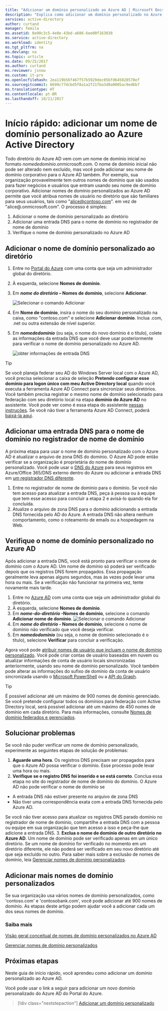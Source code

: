 ```yaml
---
title: "Adicionar um domínio personalizado ao Azure AD | Microsoft Docs"
description: "Explica como adicionar um domínio personalizado no Azure Active Directory."
services: active-directory
author: curtand
manager: femila
ms.assetid: 0a90c3c5-4e0e-43bd-a606-6ee00f163038
ms.service: active-directory
ms.workload: identity
ms.tgt_pltfrm: na
ms.devlang: na
ms.topic: article
ms.date: 09/25/2017
ms.author: curtand
ms.reviewer: jsnow
ms.custom: it-pro
ms.openlocfilehash: 2ea119b56f467f57b5929dec05bfd645028578ef
ms.sourcegitcommit: 6699c77dcbd5f8a1a2f21fba3d0a0005ac9ed6b7
ms.translationtype: HT
ms.contentlocale: pt-BR
ms.lasthandoff: 10/11/2017
---
```

# <a name="quickstart-add-a-custom-domain-name-to-azure-active-directory"></a>Início rápido: adicionar um nome de domínio personalizado ao Azure Active Directory

Todo diretório do Azure AD vem com um nome de domínio inicial no formato *nomededomínio*.onmicrosoft.com. O nome de domínio inicial não pode ser alterado nem excluído, mas você pode adicionar seu nome de domínio corporativo para o Azure AD também. Por exemplo, sua organização provavelmente tem outros nomes de domínio que são usados para fazer negócios e usuários que entram usando seu nome de domínio corporativo. Adicionar nomes de domínio personalizados ao Azure AD permite que você atribua nomes de usuário no diretório que são familiares para seus usuários, tais como "alice@contoso.com". em vez de "alice@*<domain name>*.onmicrosoft.com". O processo é simples:

1. Adicionar o nome de domínio personalizado ao diretório
2. Adicionar uma entrada DNS para o nome de domínio no registrador de nome de domínio
3. Verifique o nome de domínio personalizado no Azure AD

## <a name="add-the-custom-domain-name-to-your-directory"></a>Adicionar o nome de domínio personalizado ao diretório
1. Entre no [Portal do Azure](https://aad.portal.azure.com/#blade/Microsoft_AAD_IAM/ActiveDirectoryMenuBlade/Overview) com uma conta que seja um administrador global do diretório.
2. À esquerda, selecione **Nomes de domínio**.
3. Em ***nome do diretório* – Nomes de domínio**, selecione **Adicionar**.
   
   ![Selecionar o comando Adicionar](./media/active-directory-domains-add-azure-portal/add-command.png)
5. Em **Nome de domínio**, insira o nome do seu domínio personalizado na caixa, como "contoso.com" e selecione **Adicionar domínio**. Inclua .com, .net ou outra extensão de nível superior.
6. Em ***nomededomínio*** (ou seja, o nome do novo domínio é o título), colete as informações da entrada DNS que você deve usar posteriormente para verificar o nome de domínio personalizado no Azure AD.
   
   ![obter informações de entrada DNS](./media/active-directory-domains-add-azure-portal/get-dns-info.png)

> [!TIP]
> Se você planeja federar seu AD do Windows Server local com o Azure AD, você precisa selecionar a caixa de seleção **Pretendo configurar esse domínio para logon único com meu Active Directory local** quando você executa a ferramenta Azure AD Connect para sincronizar seus diretórios. Você também precisa registrar o mesmo nome de domínio selecionado para federação com seu diretório local na etapa **domínio do Azure AD** no assistente. Você pode ver como é essa etapa do assistente [nessas instruções](./connect/active-directory-aadconnect-get-started-custom.md#verify-the-azure-ad-domain-selected-for-federation). Se você não tiver a ferramenta Azure AD Connect, poderá [baixá-la aqui](http://go.microsoft.com/fwlink/?LinkId=615771).

## <a name="add-a-dns-entry-for-the-domain-name-at-the-domain-name-registrar"></a>Adicionar uma entrada DNS para o nome de domínio no registrador de nome de domínio
A próxima etapa para usar o nome de domínio personalizado com o Azure AD é atualizar o arquivo de zona DNS do domínio. O Azure AD pode então verificar se a organização é proprietária do nome de domínio personalizado. Você pode usar o [DNS do Azure](https://docs.microsoft.com/azure/dns/dns-getstarted-portal) para seus registros em Azure/Office 365/DNS externo dentro do Azure ou adicionar a entrada DNS em [um registrador DNS diferente](https://support.office.com/article/Create-DNS-records-for-Office-365-when-you-manage-your-DNS-records-b0f3fdca-8a80-4e8e-9ef3-61e8a2a9ab23/).

1. Entre no registrador de nome de domínio para o domínio. Se você não tem acesso para atualizar a entrada DNS, peça à pessoa ou à equipe que tem esse acesso para concluir a etapa 2 e avisá-lo quando ela for concluída.
2. Atualize o arquivo de zona DNS para o domínio adicionando a entrada DNS fornecida pelo AD do Azure. A entrada DNS não altera nenhum comportamento, como o roteamento de emails ou a hospedagem na Web.

## <a name="verify-the-custom-domain-name-in-azure-ad"></a>Verifique o nome de domínio personalizado no Azure AD
Após adicionar a entrada DNS, você está pronto para verificar o nome de domínio com o Azure AD. Um nome de domínio só poderá ser verificado depois que os registros DNS forem propagados. Essa propagação geralmente leva apenas alguns segundos, mas às vezes pode levar uma hora ou mais. Se a verificação não funcionar na primeira vez, tente novamente mais tarde.

1. Entre no [Azure AD](https://aad.portal.azure.com/#blade/Microsoft_AAD_IAM/ActiveDirectoryMenuBlade/Overview) com uma conta que seja um administrador global do diretório.
2. À esquerda, selecione **Nomes de domínio**.
3. Em ***nome-do-diretório* -Nomes de domínio**, selecione o comando **Adicionar nome de domínio**. 
  ![Selecionar o comando Adicionar](./media/active-directory-domains-add-azure-portal/add-command.png)
3. Em ***nome do diretório* - Nomes de domínio**, selecione o nome de domínio não verificado que você deseja verificar.
4. Em ***nomedodomínio*** (ou seja, o nome de domínio selecionado é o título), selecione **Verificar** para concluir a verificação.

Agora você pode [atribuir nomes de usuário que incluam o nome de domínio personalizado](active-directory-users-create-azure-portal.md). Você pode criar contas de usuário baseadas em nuvem ou atualizar informações de conta de usuário locais sincronizadas anteriormente, usando seu nome de domínio personalizado. Você também pode alterar as informações do sufixo de domínio da conta de usuário sincronizada usando o [Microsoft PowerShell](https://msdn.microsoft.com/library/azure/e1ef403f-3347-4409-8f46-d72dafa116e0#BKMK_ManageDomains) ou a [API do Graph](https://msdn.microsoft.com/Library/Azure/Ad/Graph/api/domains-operations).

> [!TIP]
> É possível adicionar até um máximo de 900 nomes de domínio gerenciado. Se você pretende configurar todos os domínios para federação com Active Directory local, será possível adicionar até um máximo de 450 nomes de domínio em cada diretório. Para mais informações, consulte [Nomes de domínio federados e gerenciados](https://docs.microsoft.com/azure/active-directory/active-directory-add-domain-concepts#federated-and-managed-domain-names).

## <a name="troubleshooting"></a>Solucionar problemas
Se você não puder verificar um nome de domínio personalizado, experimente as seguintes etapas de solução de problemas:

1. **Aguarde uma hora**. Os registros DNS precisam ser propagados para que o Azure AD possa verificar o domínio. Esse processo pode levar uma hora ou mais.
2. **Verifique se o registro DNS foi inserido e se está correto**. Conclua essa etapa no site do registrador de nome de domínio do domínio. O Azure AD não pode verificar o nome de domínio se 
  * A entrada DNS não estiver presente no arquivo de zona DNS
  * Não tiver uma correspondência exata com a entrada DNS fornecida pelo Azure AD. 
  
  Se você não tiver acesso para atualizar os registros DNS parado domínio no registrador de nome de domínio, compartilhe a entrada DNS com a pessoa ou equipe em sua organização que tem acesso a isso e peça-lhe que adicione a entrada DNS.
3. **Exclua o nome de domínio de outro diretório no Azure AD**. Um nome de domínio pode ser verificado apenas em um único diretório. Se um nome de domínio for verificado no momento em um diretório diferente, ele não poderá ser verificado em seu novo diretório até que seja excluído no outro. Para saber mais sobre a exclusão de nomes de domínio, leia [Gerenciar nomes de domínio personalizados](active-directory-domains-manage-azure-portal.md).    

## <a name="add-more-custom-domain-names"></a>Adicionar mais nomes de domínio personalizados
Se sua organização usa vários nomes de domínio personalizados, como 'contoso.com' e 'contosobank.com', você pode adicionar até 900 nomes de domínio. As etapas deste artigo podem ajudar você a adicionar cada um dos seus nomes de domínio.

### <a name="learn-more"></a>Saiba mais
[Visão geral conceitual de nomes de domínio personalizados no Azure AD](active-directory-add-domain-concepts.md)

[Gerenciar nomes de domínio personalizados](active-directory-domains-manage-azure-portal.md)

## <a name="next-steps"></a>Próximas etapas
Neste guia de início rápido, você aprendeu como adicionar um domínio personalizado ao Azure AD. 

Você pode usar o link a seguir para adicionar um novo domínio personalizado do Azure AD do Portal do Azure.

> [!div class="nextstepaction"]
> [Adicionar um domínio personalizado](https://aad.portal.azure.com/#blade/Microsoft_AAD_IAM/ActiveDirectoryMenuBlade/QuickStart) 
